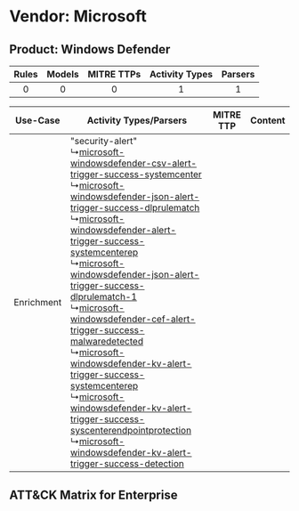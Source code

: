 Vendor: Microsoft
=================
Product: Windows Defender
-------------------------
| Rules | Models | MITRE TTPs | Activity Types | Parsers |
|:-----:|:------:|:----------:|:--------------:|:-------:|
|   0   |   0    |     0      |       1        |    1    |

|  Use-Case  | Activity Types/Parsers    | MITRE TTP | Content    |
|:----------:| ---- | --------- | ---- |
| Enrichment |  "security-alert"<br> ↳[microsoft-windowsdefender-csv-alert-trigger-success-systemcenter](Ps/pC_microsoftwindowsdefendercsvalerttriggersuccesssystemcenter.md)<br> ↳[microsoft-windowsdefender-json-alert-trigger-success-dlprulematch](Ps/pC_microsoftwindowsdefenderjsonalerttriggersuccessdlprulematch.md)<br> ↳[microsoft-windowsdefender-alert-trigger-success-systemcenterep](Ps/pC_microsoftwindowsdefenderalerttriggersuccesssystemcenterep.md)<br> ↳[microsoft-windowsdefender-json-alert-trigger-success-dlprulematch-1](Ps/pC_microsoftwindowsdefenderjsonalerttriggersuccessdlprulematch1.md)<br> ↳[microsoft-windowsdefender-cef-alert-trigger-success-malwaredetected](Ps/pC_microsoftwindowsdefendercefalerttriggersuccessmalwaredetected.md)<br> ↳[microsoft-windowsdefender-kv-alert-trigger-success-systemcenterep](Ps/pC_microsoftwindowsdefenderkvalerttriggersuccesssystemcenterep.md)<br> ↳[microsoft-windowsdefender-kv-alert-trigger-success-syscenterendpointprotection](Ps/pC_microsoftwindowsdefenderkvalerttriggersuccesssyscenterendpointprotection.md)<br> ↳[microsoft-windowsdefender-kv-alert-trigger-success-detection](Ps/pC_microsoftwindowsdefenderkvalerttriggersuccessdetection.md)<br> |    | [](RM/r_m_microsoft_windows_defender_Enrichment.md) |

ATT&CK Matrix for Enterprise
----------------------------
